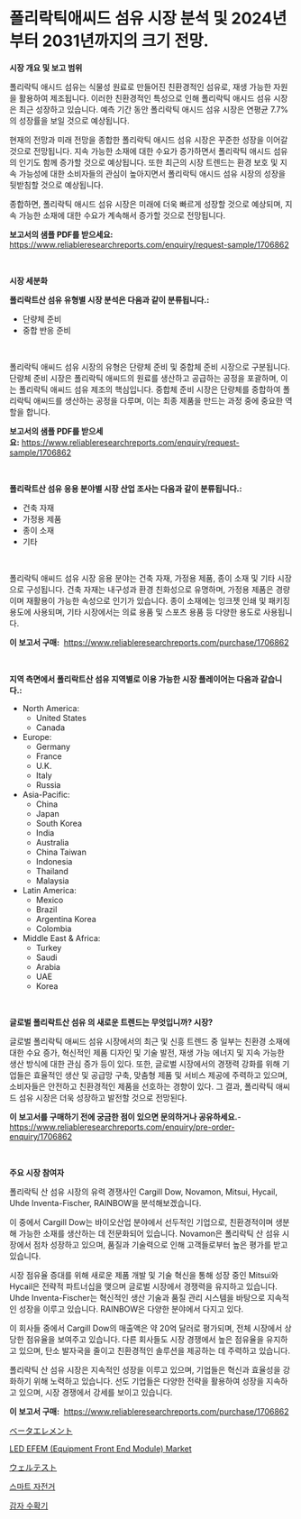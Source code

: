 <p><h1>폴리락틱애씨드 섬유 시장 분석 및 2024년부터 2031년까지의 크기 전망.</h1></p><p><strong>시장 개요 및 보고 범위</strong></p>
<p><p>폴리락틱 애시드 섬유는 식물성 원료로 만들어진 친환경적인 섬유로, 재생 가능한 자원을 활용하여 제조됩니다. 이러한 친환경적인 특성으로 인해 폴리락틱 애시드 섬유 시장은 최근 성장하고 있습니다. 예측 기간 동안 폴리락틱 애시드 섬유 시장은 연평균 7.7%의 성장률을 보일 것으로 예상됩니다.</p><p>현재의 전망과 미래 전망을 종합한 폴리락틱 애시드 섬유 시장은 꾸준한 성장을 이어갈 것으로 전망됩니다. 지속 가능한 소재에 대한 수요가 증가하면서 폴리락틱 애시드 섬유의 인기도 함께 증가할 것으로 예상됩니다. 또한 최근의 시장 트렌드는 환경 보호 및 지속 가능성에 대한 소비자들의 관심이 높아지면서 폴리락틱 애시드 섬유 시장의 성장을 뒷받침할 것으로 예상됩니다.</p><p>종합하면, 폴리락틱 애시드 섬유 시장은 미래에 더욱 빠르게 성장할 것으로 예상되며, 지속 가능한 소재에 대한 수요가 계속해서 증가할 것으로 전망됩니다.</p></p>
<p><strong>보고서의 샘플 PDF를 받으세요:</strong> <a href="https://www.reliableresearchreports.com/enquiry/request-sample/1706862">https://www.reliableresearchreports.com/enquiry/request-sample/1706862</a></p>
<p>&nbsp;</p>
<p><strong>시장 세분화</strong></p>
<p><strong>폴리락트산 섬유 유형별 시장 분석은 다음과 같이 분류됩니다.:</strong></p>
<p><ul><li>단량체 준비</li><li>중합 반응 준비</li></ul></p>
<p>&nbsp;</p>
<p><p>폴리락틱 애씨드 섬유 시장의 유형은 단량체 준비 및 중합체 준비 시장으로 구분됩니다. 단량체 준비 시장은 폴리락틱 애씨드의 원료를 생산하고 공급하는 공정을 포괄하며, 이는 폴리락틱 애씨드 섬유 제조의 핵심입니다. 중합체 준비 시장은 단량체를 중합하여 폴리락틱 애씨드를 생산하는 공정을 다루며, 이는 최종 제품을 만드는 과정 중에 중요한 역할을 합니다.</p></p>
<p><strong>보고서의 샘플 PDF를 받으세요:</strong>&nbsp;<a href="https://www.reliableresearchreports.com/enquiry/request-sample/1706862">https://www.reliableresearchreports.com/enquiry/request-sample/1706862</a></p>
<p>&nbsp;</p>
<p><strong> 폴리락트산 섬유 응용 분야별 시장 산업 조사는 다음과 같이 분류됩니다.:</strong></p>
<p><ul><li>건축 자재</li><li>가정용 제품</li><li>종이 소재</li><li>기타</li></ul></p>
<p>&nbsp;</p>
<p><p>폴리락틱 애씨드 섬유 시장 응용 분야는 건축 자재, 가정용 제품, 종이 소재 및 기타 시장으로 구성됩니다. 건축 자재는 내구성과 환경 친화성으로 유명하며, 가정용 제품은 경량이며 재활용이 가능한 속성으로 인기가 있습니다. 종이 소재에는 잉크젯 인쇄 및 패키징 용도에 사용되며, 기타 시장에서는 의료 용품 및 스포츠 용품 등 다양한 용도로 사용됩니다.</p></p>
<p><strong>이 보고서 구매:</strong>&nbsp; <a href="https://www.reliableresearchreports.com/purchase/1706862">https://www.reliableresearchreports.com/purchase/1706862</a></p>
<p>&nbsp;</p>
<p><strong>지역 측면에서 폴리락트산 섬유 지역별로 이용 가능한 시장 플레이어는 다음과 같습니다.:</strong></p>
<p><ul>
    <li>
        North America:
        <ul>
            <li>United States</li>
            <li>Canada</li>
        </ul>
    </li>
    <li>
        Europe:
        <ul>
            <li>Germany</li>
            <li>France</li>
            <li>U.K.</li>
            <li>Italy</li>
            <li>Russia</li>
        </ul>
    </li>
    <li>
        Asia-Pacific:
        <ul>
            <li>China</li>
            <li>Japan</li>
            <li>South Korea</li>
            <li>India</li>
            <li>Australia</li>
            <li>China Taiwan</li>
            <li>Indonesia</li>
            <li>Thailand</li>
            <li>Malaysia</li>
        </ul>
    </li>
    <li>
        Latin America:
        <ul>
            <li>Mexico</li>
            <li>Brazil</li>
            <li>Argentina Korea</li>
            <li>Colombia</li>
        </ul>
    </li>
    <li>
        Middle East & Africa:
        <ul>
            <li>Turkey</li>
            <li>Saudi</li>
            <li>Arabia</li>
            <li>UAE</li>
            <li>Korea</li>
        </ul>
    </li>
    </ul></p>
<p>&nbsp;</p>
<p><strong>글로벌 폴리락트산 섬유 의 새로운 트렌드는 무엇입니까? 시장?</strong></p>
<p><p>글로벌 폴리락틱 애씨드 섬유 시장에서의 최근 및 신흥 트렌드 중 일부는 친환경 소재에 대한 수요 증가, 혁신적인 제품 디자인 및 기술 발전, 재생 가능 에너지 및 지속 가능한 생산 방식에 대한 관심 증가 등이 있다. 또한, 글로벌 시장에서의 경쟁력 강화를 위해 기업들은 효율적인 생산 및 공급망 구축, 맞춤형 제품 및 서비스 제공에 주력하고 있으며, 소비자들은 안전하고 친환경적인 제품을 선호하는 경향이 있다. 그 결과, 폴리락틱 애씨드 섬유 시장은 더욱 성장하고 발전할 것으로 전망된다.</p></p>
<p><strong>이 보고서를 구매하기 전에 궁금한 점이 있으면 문의하거나 공유하세요.</strong>- <a href="https://www.reliableresearchreports.com/enquiry/pre-order-enquiry/1706862">https://www.reliableresearchreports.com/enquiry/pre-order-enquiry/1706862</a></p>
<p>&nbsp;</p>
<p><strong>주요 시장 참여자</strong></p>
<p><p>폴리락틱 산 섬유 시장의 유력 경쟁사인 Cargill Dow, Novamon, Mitsui, Hycail, Uhde Inventa-Fischer, RAINBOW을 분석해보겠습니다. </p><p>이 중에서 Cargill Dow는 바이오산업 분야에서 선두적인 기업으로, 친환경적이며 생분해 가능한 소재를 생산하는 데 전문화되어 있습니다. Novamon은 폴리락틱 산 섬유 시장에서 점차 성장하고 있으며, 품질과 기술력으로 인해 고객들로부터 높은 평가를 받고 있습니다.</p><p>시장 점유율 증대를 위해 새로운 제품 개발 및 기술 혁신을 통해 성장 중인 Mitsui와 Hycail은 전략적 파트너십을 맺으며 글로벌 시장에서 경쟁력을 유지하고 있습니다. Uhde Inventa-Fischer는 혁신적인 생산 기술과 품질 관리 시스템을 바탕으로 지속적인 성장을 이루고 있습니다. RAINBOW은 다양한 분야에서 다지고 있다.</p><p>이 회사들 중에서 Cargill Dow의 매출액은 약 20억 달러로 평가되며, 전체 시장에서 상당한 점유율을 보여주고 있습니다. 다른 회사들도 시장 경쟁에서 높은 점유율을 유지하고 있으며, 탄소 발자국을 줄이고 친환경적인 솔루션을 제공하는 데 주력하고 있습니다.</p><p>폴리락틱 산 섬유 시장은 지속적인 성장을 이루고 있으며, 기업들은 혁신과 효율성을 강화하기 위해 노력하고 있습니다. 선도 기업들은 다양한 전략을 활용하여 성장을 지속하고 있으며, 시장 경쟁에서 강세를 보이고 있습니다.</p></p>
<p><strong>이 보고서 구매:</strong>&nbsp;&nbsp;<a href="https://www.reliableresearchreports.com/purchase/1706862">https://www.reliableresearchreports.com/purchase/1706862</a></p>
<p><p><a href="https://medium.com/@deontestanton2023/%E3%83%99%E3%83%BC%E3%82%BF%E3%82%A8%E3%83%AC%E3%83%A1%E3%83%B3%E5%B8%82%E5%A0%B4%E3%82%B7%E3%82%A7%E3%82%A2%E3%81%AE%E9%80%B2%E5%8C%96%E3%81%A8%E5%B8%82%E5%A0%B4%E6%88%90%E9%95%B7%E3%83%88%E3%83%AC%E3%83%B3%E3%83%89-2024%E5%B9%B4-2031%E5%B9%B4-b7686f5a6c21">ベータエレメント</a></p><p><a href="https://issuu.com/reportprime-2/docs/led-efem-equipment-front-end-module-market-size-20">LED EFEM (Equipment Front End Module) Market</a></p><p><a href="https://github.com/efcvopdgkdx128/Market-Research-Report-List-1/blob/main/5655411192561.md">ウェルテスト</a></p><p><a href="https://github.com/bunxhcci35271755/Market-Research-Report-List-1/blob/main/1775353192376.md">스마트 자전거</a></p><p><a href="https://github.com/fredrickeglers/Market-Research-Report-List-1/blob/main/9434405192377.md">감자 수확기</a></p></p>
